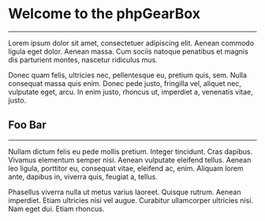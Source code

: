 # Welcome to the phpGearBox
--------------------------------------------------------------------------------
Lorem ipsum dolor sit amet, consectetuer adipiscing elit. Aenean commodo ligula
eget dolor. Aenean massa. Cum sociis natoque penatibus et magnis dis parturient
montes, nascetur ridiculus mus.

Donec quam felis, ultricies nec, pellentesque eu, pretium quis, sem. Nulla
consequat massa quis enim. Donec pede justo, fringilla vel, aliquet nec,
vulputate eget, arcu. In enim justo, rhoncus ut, imperdiet a, venenatis
vitae, justo.

## Foo Bar
--------------------------------------------------------------------------------
Nullam dictum felis eu pede mollis pretium. Integer tincidunt. Cras dapibus.
Vivamus elementum semper nisi. Aenean vulputate eleifend tellus. Aenean leo
ligula, porttitor eu, consequat vitae, eleifend ac, enim. Aliquam lorem ante,
dapibus in, viverra quis, feugiat a, tellus.

Phasellus viverra nulla ut metus varius laoreet. Quisque rutrum. Aenean
imperdiet. Etiam ultricies nisi vel augue. Curabitur ullamcorper ultricies nisi.
Nam eget dui. Etiam rhoncus.